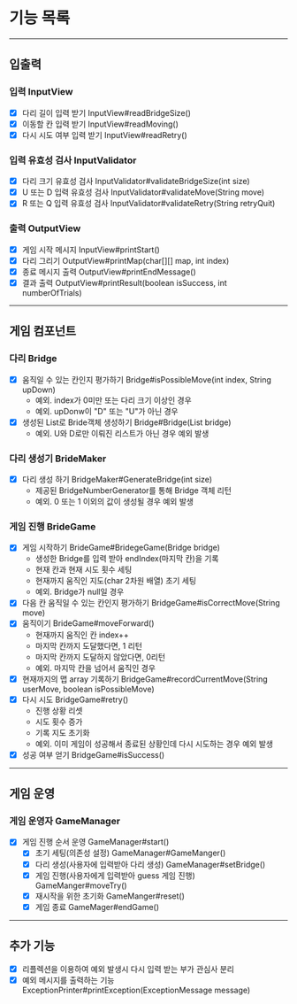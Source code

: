 # 기능 목록

---
## 입출력
### 입력 InputView
- [x] 다리 길이 입력 받기 InputView#readBridgeSize()
- [x] 이동할 칸 입력 받기 InputView#readMoving()
- [x] 다시 시도 여부 입력 받기 InputView#readRetry()

### 입력 유효성 검사 InputValidator
- [x] 다리 크기 유효성 검사 InputValidator#validateBridgeSize(int size)
- [x] U 또는 D 입력 유효성 검사 InputValidator#validateMove(String move)
- [x] R 또는 Q 입력 유효성 검사 InputValidator#validateRetry(String retryQuit)
        
### 출력 OutputView
- [x] 게임 시작 메시지 InputView#printStart()
- [x] 다리 그리기 OutputView#printMap(char[][] map, int index)
- [x] 종료 메시지 출력 OutputView#printEndMessage()
- [x] 결과 출력 OutputView#printResult(boolean isSuccess, int numberOfTrials)
        
---
## 게임 컴포넌트
### 다리 Bridge
- [x] 움직일 수 있는 칸인지 평가하기 Bridge#isPossibleMove(int index, String upDown)
  - 예외. index가 0미만 또는 다리 크기 이상인 경우
  - 예외. upDonw이 "D" 또는 "U"가 아닌 경우
- [x] 생성된 List로 Bride객체 생성하기 Bridge#Bridge(List<String> bridge)
  - 예외. U와 D로만 이뤄진 리스트가 아닌 경우 예외 발생
        
### 다리 생성기 BrideMaker
- [x] 다리 생성 하기 BridgeMaker#GenerateBridge(int size)
    - 제공된 BridgeNumberGenerator를 통해 Bridge 객체 리턴
    - 예외. 0 또는 1 이외의 값이 생성될 경우 예외 발생

### 게임 진행 BrideGame
- [x] 게임 시작하기 BrideGame#BridegeGame(Bridge bridge)
  - 생성한 Bridge를 입력 받아 endIndex(마지막 칸)을 기록
  - 현재 칸과 현재 시도 횟수 세팅
  - 현재까지 움직인 지도(char 2차원 배열) 초기 세팅 
  - 예외. Bridge가 null일 경우
- [x] 다음 칸 움직일 수 있는 칸인지 평가하기 BridgeGame#isCorrectMove(String move)
- [x] 움직이기 BrideGame#moveForward()
  - 현재까지 움직인 칸 index++
  - 마지막 칸까지 도달했다면, 1 리턴
  - 마지막 칸까지 도달하지 않았다면, 0리턴
  - 예외. 마지막 칸을 넘어서 움직인 경우
- [x] 현재까지의 맵 array 기록하기 BridgeGame#recordCurrentMove(String userMove, boolean isPossibleMove)
- [X] 다시 시도 BridgeGame#retry()
  - 진행 상황 리셋
  - 시도 횟수 증가
  - 기록 지도 초기화
  - 예외. 이미 게임이 성공해서 종료된 상황인데 다시 시도하는 경우 예외 발생
- [x] 성공 여부 얻기 BridgeGame#isSuccess() 
---
## 게임 운영
### 게임 운영자 GameManager
- [x] 게임 진행 순서 운영 GameManager#start()
  - [x] 초기 세팅(의존성 설정) GameManager#GameManger()
  - [x] 다리 생성(사용자에 입력받아 다리 생성) GameManager#setBridge()
  - [x] 게임 진행(사용자에게 입력받아 guess 게임 진행) GameManger#moveTry()
  - [x] 재시작을 위한 초기화 GameManger#reset() 
  - [x] 게임 종료 GameMager#endGame()
---     
## 추가 기능
- [x] 리플렉션을 이용하여 예외 발생시 다시 입력 받는 부가 관심사 분리
- [x] 예외 메시지를 출력하는 기능 ExceptionPrinter#printException(ExceptionMessage message)